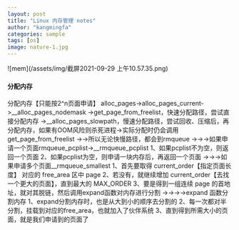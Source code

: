 ```yaml
---
layout: post
title: "Linux 内存管理 notes"
author: "kangmingfa"
categories: sample
tags: [os]
image: nature-1.jpg
---
```

![mem](/assets/img/截屏2021-09-29 上午10.57.35.png)

#### 分配内存

分配内存【只能按2^n页面申请】
alloc_pages->alloc_pages_current->__alloc_pages_nodemask
->get_page_from_freelist，快速分配路径，尝试直接分配内存
->__alloc_pages_slowpath，慢速分配路径，尝试回收、压缩后，再分配内存，如果有OOM风险则杀死进程->实际分配时仍会调用get_page_from_freelist
->->所以无论快慢路径，都会到rmqueue
->->->如果申请一个页面rmqueue_pcplist->__rmqueue_pcplist
1、如果pcplist不为空，则返回一个页面
2、如果pcplist为空，则申请一块内存后，再返回一个页面
->->->如果申请多个页面__rmqueue_smallest
1、首先要取得 current_order【指定页面长度】 对应的 free_area 区中 page
2、若没有，就继续增加 current_order【去找一个更大的页面】，直到最大的 MAX_ORDER
3、要是得到一组连续 page 的首地址，就对其脱链，然后调用expand函数对内存进行分割
->->->->expand 函数分割内存
1、expand分割内存时，也是从大到小的顺序去分割的
2、每一次都对半分割，挂载到对应的free_area，也就加入了伙伴系统
3、直到得到所需大小的页面，就是我们申请到的页面了
